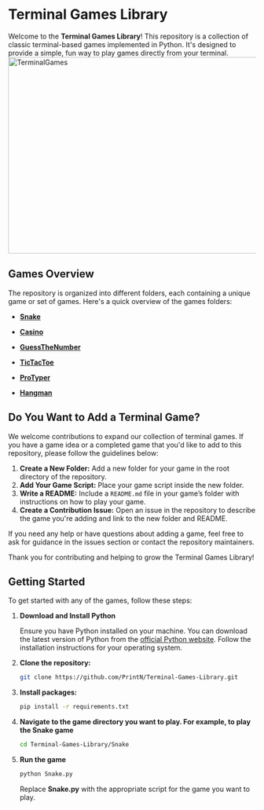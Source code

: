 # Terminal Games Library
Welcome to the **Terminal Games Library**! This repository is a collection of classic terminal-based games implemented in Python. It's designed to provide a simple, fun way to play games directly from your terminal.
<img src="https://github.com/user-attachments/assets/3ddaf572-c66a-4363-954f-ef213130d571" alt="TerminalGames" height="400" width="600" />

## Games Overview

The repository is organized into different folders, each containing a unique game or set of games. Here's a quick overview of the games folders:

- **[Snake](Snake/)**

- **[Casino](Casino/)**

- **[GuessTheNumber](GuessTheNumber/)**

- **[TicTacToe](TicTacToe/)**

- **[ProTyper](ProTyper/)**

- **[Hangman](Hangman/)**

## Do You Want to Add a Terminal Game?

We welcome contributions to expand our collection of terminal games. If you have a game idea or a completed game that you'd like to add to this repository, please follow the guidelines below:

1. **Create a New Folder:** Add a new folder for your game in the root directory of the repository.
2. **Add Your Game Script:** Place your game script inside the new folder.
3. **Write a README:** Include a `README.md` file in your game’s folder with instructions on how to play your game.
4. **Create a Contribution Issue:** Open an issue in the repository to describe the game you're adding and link to the new folder and README.

If you need any help or have questions about adding a game, feel free to ask for guidance in the issues section or contact the repository maintainers.

Thank you for contributing and helping to grow the Terminal Games Library!

## Getting Started

To get started with any of the games, follow these steps:

1. **Download and Install Python**

   Ensure you have Python installed on your machine. You can download the latest version of Python from the [official Python website](https://www.python.org/downloads/). Follow the installation instructions for your operating system.

2. **Clone the repository:**

   ```bash
   git clone https://github.com/PrintN/Terminal-Games-Library.git
3. **Install packages:**

   ```bash
   pip install -r requirements.txt
4. **Navigate to the game directory you want to play. For example, to play the Snake game**

    ```bash
   cd Terminal-Games-Library/Snake
5. **Run the game**

    ```bash
   python Snake.py
   ```
    Replace **Snake.py** with the appropriate script for the game you want to play.
